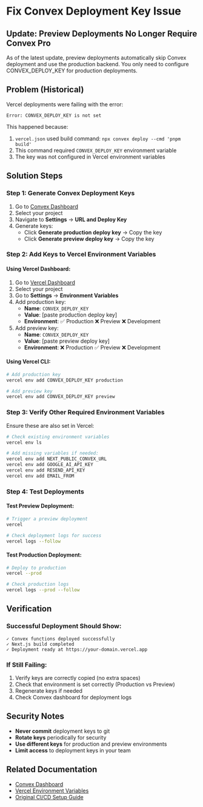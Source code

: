 # Fix Convex Deployment Key Issue

## Update: Preview Deployments No Longer Require Convex Pro
As of the latest update, preview deployments automatically skip Convex deployment and use the production backend. You only need to configure CONVEX_DEPLOY_KEY for production deployments.

## Problem (Historical)
Vercel deployments were failing with the error:
```
Error: CONVEX_DEPLOY_KEY is not set
```

This happened because:
1. `vercel.json` used build command: `npx convex deploy --cmd 'pnpm build'`
2. This command required `CONVEX_DEPLOY_KEY` environment variable
3. The key was not configured in Vercel environment variables

## Solution Steps

### Step 1: Generate Convex Deployment Keys

1. Go to [Convex Dashboard](https://dashboard.convex.dev)
2. Select your project
3. Navigate to **Settings** → **URL and Deploy Key**
4. Generate keys:
   - Click **Generate production deploy key** → Copy the key
   - Click **Generate preview deploy key** → Copy the key

### Step 2: Add Keys to Vercel Environment Variables

#### Using Vercel Dashboard:
1. Go to [Vercel Dashboard](https://vercel.com/dashboard)
2. Select your project
3. Go to **Settings** → **Environment Variables**
4. Add production key:
   - **Name**: `CONVEX_DEPLOY_KEY`
   - **Value**: [paste production deploy key]
   - **Environment**: ✅ Production ❌ Preview ❌ Development
5. Add preview key:
   - **Name**: `CONVEX_DEPLOY_KEY`
   - **Value**: [paste preview deploy key]  
   - **Environment**: ❌ Production ✅ Preview ❌ Development

#### Using Vercel CLI:
```bash
# Add production key
vercel env add CONVEX_DEPLOY_KEY production

# Add preview key  
vercel env add CONVEX_DEPLOY_KEY preview
```

### Step 3: Verify Other Required Environment Variables

Ensure these are also set in Vercel:

```bash
# Check existing environment variables
vercel env ls

# Add missing variables if needed:
vercel env add NEXT_PUBLIC_CONVEX_URL
vercel env add GOOGLE_AI_API_KEY
vercel env add RESEND_API_KEY
vercel env add EMAIL_FROM
```

### Step 4: Test Deployments

#### Test Preview Deployment:
```bash
# Trigger a preview deployment
vercel

# Check deployment logs for success
vercel logs --follow
```

#### Test Production Deployment:
```bash
# Deploy to production
vercel --prod

# Check production logs
vercel logs --prod --follow
```

## Verification

### Successful Deployment Should Show:
```
✓ Convex functions deployed successfully
✓ Next.js build completed
✓ Deployment ready at https://your-domain.vercel.app
```

### If Still Failing:
1. Verify keys are correctly copied (no extra spaces)
2. Check that environment is set correctly (Production vs Preview)
3. Regenerate keys if needed
4. Check Convex dashboard for deployment logs

## Security Notes

- **Never commit** deployment keys to git
- **Rotate keys** periodically for security
- **Use different keys** for production and preview environments
- **Limit access** to deployment keys in your team

## Related Documentation

- [Convex Dashboard](https://dashboard.convex.dev)
- [Vercel Environment Variables](https://vercel.com/docs/concepts/projects/environment-variables)
- [Original CI/CD Setup Guide](./ci-cd-setup.md)